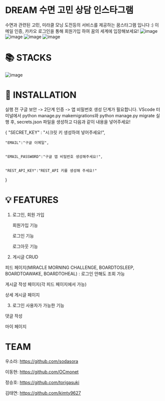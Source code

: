 # DREAM 수면 고민 상담 인스타그램
수면과 관련된 고민, 미라클 모닝 도전등의 서비스를 제공하는 꿈스타그램 입니다 :)
이메일 인증, 카카오 로그인을 통해 회원가입 하여 꿈의 세계에 입장해보세요!
![image](https://github.com/sodasora/dream/assets/127713314/8de383df-8823-49b2-ba55-ce9cdde15b5d) 
![image](https://github.com/sodasora/dream/assets/127713314/75166302-ec51-404f-b5bc-564696be43a4)
![image](https://github.com/sodasora/dream/assets/127713314/b31450c4-063c-47f8-841a-958645abf90c)
![image](https://github.com/sodasora/dream/assets/127713314/8551eccc-2a49-4c70-9fa8-ab194e330ef1)


# 📚 STACKS
![image](https://github.com/sodasora/dream/assets/127713314/6c45f3d6-b29b-4006-b8cf-860117f65749)

# 🚩 INSTALLATION
실행 전 구글 보안 -> 2단계 인증 -> 앱 비밀번호 생성 단계가 필요합니다.
VScode 터미널에서 python manage.py makemigrations와 python manage.py migrate 실행 후,
secrets.json 파일을 생성하고 다음과 같이 내용을 넣어주세요! 


{
    "SECRET_KEY" : "시크릿 키 생성하여 넣어주세요!",
    
    
    "EMAIL":"구글 이메일",
    
    
    "EMAIL_PASSWORD":"구글 앱 비밀번호 생성해주세요!",
    
    
    "REST_API_KEY":"REST_API 키를 생성해 주세요!"
}

# 💡 FEATURES
1. 로그인, 회원 가입


   회원가입 기능
   
   
   로그인 기능
   
   
   로그아웃 기능
   
   
2. 게시글 CRUD


  피드 페이지(MIRACLE MORNING CHALLENGE, BOARDTOSLEEP, BOARDTOAWAKE, BOARDTOHEAL) : 로그인 안해도 조회 가능
  
  
  게시글 작성 페이지(각 피드 페이지에서 가능)
  
  
  상세 게시글 페이지
  
  
3. 로그인 사용자가 가능한 기능


댓글 작성


마이 페이지

# TEAM
우소라: https://github.com/sodasora


이동현: https://github.com/OCmonet


정승호: https://github.com/torigasuki


김태연: https://github.com/kimty9627

